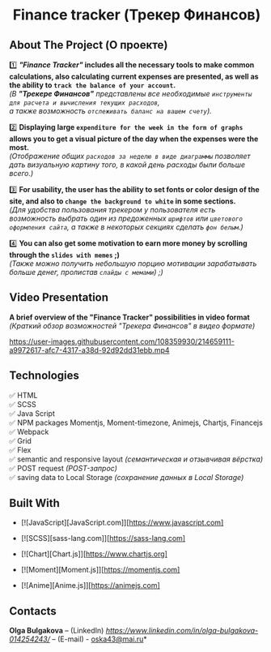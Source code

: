 <h1 align="center">Finance tracker (Трекер Финансов)</h1>
<h2>About The Project (О проекте)</h2>

1️⃣ ***"Finance Tracker"*  includes all the necessary tools to make common calculations, also calculating current expenses are presented,
as well as the ability to `track the balance of your account`.**   
*(В **"Трекере Финансов"** представлены все необходимые `инструменты для расчета и вычисления текущих расходов`,   
а также возможность `отслеживать баланс на вашем счету`).*

2️⃣ **Displaying large `expenditure for the week in the form of graphs` allows you to get a visual picture of the day when the expenses were the most.**    
*(Отображение общих `расходов за неделю в виде диаграммы` позволяет дать визуальную картину того, в какой день расходы были больше всего.)*

3️⃣ **For usability, the user has the ability to set fonts or color design of the site, and also to `change the background to white` in some sections.**    
*(Для удобства пользования трекером у пользователя есть возможность выбрать один из предоженных `шрифтов` или `цветового оформления сайта`, а также в некоторых секциях сделать `фон белым`.)*

4️⃣ **You can also get some motivation to earn more money by scrolling through the `slides with memes` ;)**    
*(Также можно получить небольшую порцию мотивации зарабатывать больше денег, пролистав `слайды с мемами`) ;)*



<h2>Video Presentation</h2>

**A brief overview of the "Finance Tracker" possibilities in video format**    
*(Краткий обзор возможностей "Трекера Финансов" в видео формате)*



https://user-images.githubusercontent.com/108359930/214659111-a9972617-afc7-4317-a38d-92d92dd31ebb.mp4




<h2>Technologies</h2>

:white_check_mark: HTML    
:white_check_mark: SCSS      
:white_check_mark: Java Script   
:white_check_mark: NPM packages Momentjs, Moment-timezone, Animejs, Chartjs, Financejs    
:white_check_mark: Webpack    
:white_check_mark: Grid    
:white_check_mark: Flex    
:white_check_mark: semantic and responsive layout *(семантическая и отзывчивая вёрстка)*    
:white_check_mark: POST request *(POST-запрос)*   
:white_check_mark: saving data to Local Storage *(сохранение данных в Local Storage)*    

<h2>Built With</h2>

* [![JavaScript][JavaScript.com]][https://www.javascript.com]    

* [![SCSS][sass-lang.com]][https://sass-lang.com]  

* [![Chart][Chart.js]][https://www.chartjs.org]  

* [![Moment][Moment.js]][https://momentjs.com]    

* [![Anime][Anime.js]][https://animejs.com]




<h2>Contacts</h2>

**Olga Bulgakova** – (LinkedIn) *https://www.linkedin.com/in/olga-bulgakova-014254243/* – (E-mail) - oska43@mai.ru*

